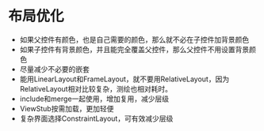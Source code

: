 # 布局优化

* 如果父控件有颜色，也是自己需要的颜色，那么就不必在子控件加背景颜色
* 如果子控件有背景颜色，并且能完全覆盖父控件，那么父控件不用设置背景颜色
* 尽量减少不必要的嵌套
* 能用LinearLayout和FrameLayout，就不要用RelativeLayout，因为RelativeLayout相对比较复杂，测绘也相对耗时。
* include和merge一起使用，增加复用，减少层级
* ViewStub按需加载，更加轻便
* 复杂界面选择ConstraintLayout，可有效减少层级

